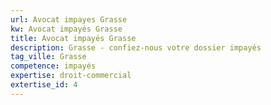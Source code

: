 ```yaml
---
url: Avocat impayes Grasse
kw: Avocat impayés Grasse
title: Avocat impayés Grasse
description: Grasse - confiez-nous votre dossier impayés
tag_ville: Grasse
competence: impayés
expertise: droit-commercial
extertise_id: 4
---
```

